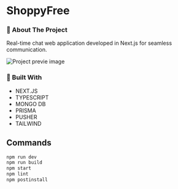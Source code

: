 # ShoppyFree

### 💨 About The Project

Real-time chat web application developed in Next.js for seamless communication.

![Project previe image](https://res.cloudinary.com/dhpxqwsym/image/upload/w_1280,h_720,c_fill/v1678870284/documentations/chatverse_znghgx)

### 💨 Built With

- NEXT.JS
- TYPESCRIPT
- MONGO DB
- PRISMA
- PUSHER
- TAILWIND

## Commands

```bash
npm run dev
npm run build
npm start
npm lint
npm postinstall
```
